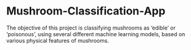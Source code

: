 # Mushroom-Classification-App
The objective of this project is classifying mushrooms as ‘edible’ or ‘poisonous’, using several different machine learning models, based on various physical features of mushrooms.
